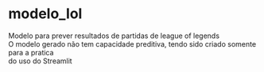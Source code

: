 # modelo_lol
 Modelo para prever resultados de partidas de league of legends  
O modelo gerado não tem capacidade preditiva, tendo sido criado somente para a pratica  
do uso do Streamlit



